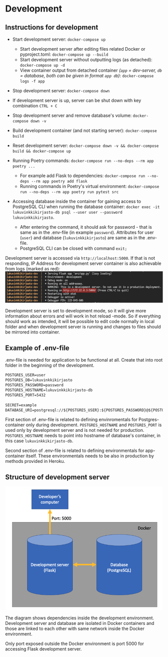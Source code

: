 # Development

## Instructions for development

- Start development server: `docker-compose up`
  - Start development server after editing files related Docker or pyproject.toml: `docker-compose up --build`
  - Start development server without outputting logs (as detached): `docker-compose up -d`
  - View container output from detached container _(`app` = dev-server, `db` = database, both can be given in format `app db`)_: `docker-compose logs -f app`
- Stop development server: `docker-compose down`
- If development server is up, server can be shut down with key combination `CTRL + C`
- Stop development server and remove database's volume: `docker-compose down -v`
- Build development container (and not starting server): `docker-compose build`
- Reset development server: `docker-compose down -v && docker-compose build && docker-compose up`

- Running Poetry commands: `docker-compose run --no-deps --rm app poetry ...`

  - For example add Flask to dependencies: `docker-compose run --no-deps --rm app poetry add flask`
  - Running commands in Poetry's virtual environment: `docker-compose run --no-deps --rm app poetry run pytest src`

- Accessing database inside the container for gaining access to PostgreSQL CLI when running the database container: `docker exec -it lukuvinkkikirjasto-db psql --user user --password lukuvinkkikirjasto`.
  - After entering the command, it should ask for password - that is same as in the .env-file (in example `password`). Attributes for user (`user`) and database (`lukuvinkkikirjasto`) are same as in the .env-file.
  - PostgreSQL CLI can be closed with command `exit;`

Development server is accessed via `http://localhost:5000`. If that is not responding, IP Address for development server container is also achievable from logs (marked as red):
![Image showing logs](./media/dev-server-ip-for-container.png)

Development server is set to development mode, so it will give more information about errors and will work in hot reload -mode. So if everything should work as intended, it will be possible to edit code normally in local folder and when development server is running and changes to files should be mirrored into container.

## Example of **.env**-file

.env-file is needed for application to be functional at all. Create that into root folder in the beginning of the development.

```
POSTGRES_USER=user
POSTGRES_DB=lukuvinkkikirjasto
POSTGRES_PASSWORD=password
POSTGRES_HOSTNAME=lukuvinkkikirjasto-db
POSTGRES_PORT=5432

SECRET=example
DATABASE_URI=postgresql://${POSTGRES_USER}:${POSTGRES_PASSWORD}@${POSTGRES_HOSTNAME}:${POSTGRES_PORT}/${POSTGRES_DB}
```

First section of .env-file is related to defining envinromentals for Postgres-container only during development. `POSTGRES_HOSTNAME` and `POSTGRES_PORT` is used only by development server and is not needed for production. `POSTGRES_HOSTNAME` needs to point into hostname of database's container, in this case `lukuvinkkikirjasto-db`.

Second section of .env-file is related to defining environmentals for app-container itself. These environmentals needs to be also in production by methods provided in Heroku.

## Structure of development server

![Image of stucture](./media/dev-env-structure.png)

The diagram shows dependencies inside the development environment. Development server and database are isolated in Docker containers and those are linked to each other with same network inside the Docker environment.

Only port exposed outside the Docker environment is port 5000 for accessing Flask development server.
